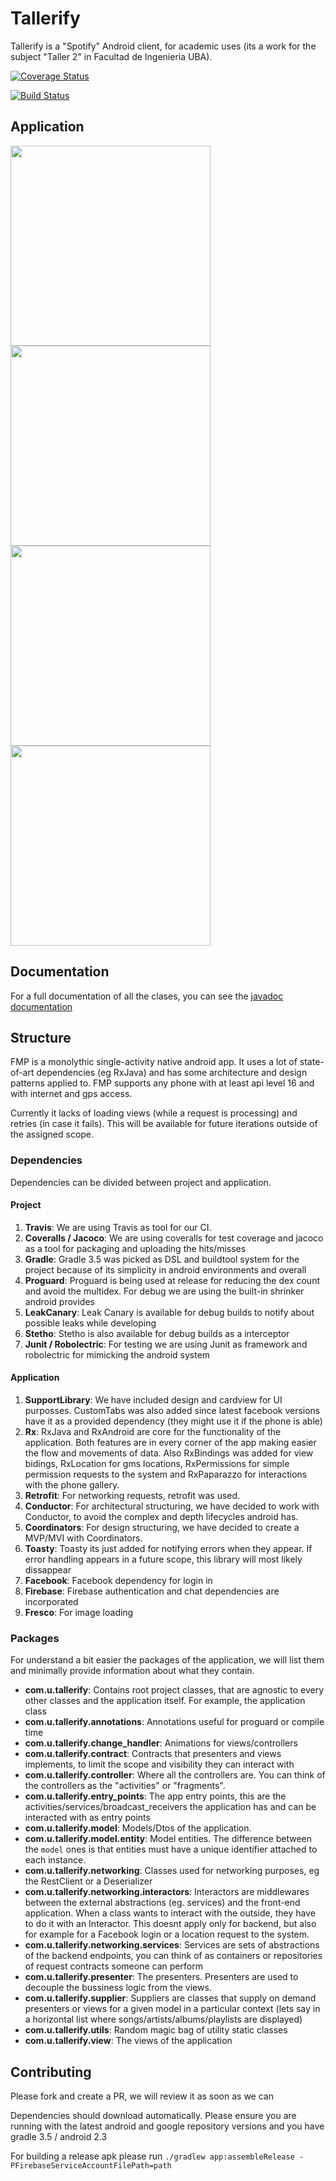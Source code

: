 # Tallerify

Tallerify is a "Spotify" Android client, for academic uses (its a work for the subject "Taller 2" in Facultad de Ingenieria UBA).

[![Coverage Status](https://coveralls.io/repos/github/saantiaguilera/fiuba-taller-II-tallerify-android/badge.svg?branch=develop)](https://coveralls.io/github/saantiaguilera/fiuba-taller-II-tallerify-android?branch=develop)

[![Build Status](https://travis-ci.org/tallerify/fiuba-taller-II-tallerify-android.svg?branch=master)](https://travis-ci.org/tallerify/fiuba-taller-II-tallerify-android)

## Application

<img src="http://i.imgur.com/gYYaFDJ.png" height="320"> <img src="http://i.imgur.com/cJN7kZj.png" height="320"> <img src="http://i.imgur.com/QoRc3QX.png" height="320"> <img src="http://i.imgur.com/JbPkJ8u.png" height="320">

## Documentation

For a full documentation of all the clases, you can see the [javadoc documentation](https://github.com/tallerify/fiuba-taller-II-tallerify-android/blob/develop/javadoc/index.html)

## Structure

FMP is a monolythic single-activity native android app. It uses a lot of state-of-art dependencies (eg RxJava) and has some architecture and design patterns applied to. FMP supports any phone with at least api level 16 and with internet and gps access.

Currently it lacks of loading views (while a request is processing) and retries (in case it fails). This will be available for future iterations outside of the assigned scope.

### Dependencies

Dependencies can be divided between project and application.

#### Project

1. **Travis**: We are using Travis as tool for our CI.
2. **Coveralls / Jacoco**: We are using coveralls for test coverage and jacoco as a tool for packaging and uploading the hits/misses
3. **Gradle**: Gradle 3.5 was picked as DSL and buildtool system for the project because of its simplicity in android environments and overall
4. **Proguard**: Proguard is being used at release for reducing the dex count and avoid the multidex. For debug we are using the built-in shrinker android provides
5. **LeakCanary**: Leak Canary is available for debug builds to notify about possible leaks while developing
6. **Stetho**: Stetho is also available for debug builds as a interceptor
7. **Junit / Robolectric**: For testing we are using Junit as framework and robolectric for mimicking the android system

#### Application

1. **SupportLibrary**: We have included design and cardview for UI purposses. CustomTabs was also added since latest facebook versions have it as a provided dependency (they might use it if the phone is able)
2. **Rx**: RxJava and RxAndroid are core for the functionality of the application. Both features are in every corner of the app making easier the flow and movements of data. Also RxBindings was added for view bidings, RxLocation for gms locations, RxPermissions for simple permission requests to the system and RxPaparazzo for interactions with the phone gallery.
3. **Retrofit**: For networking requests, retrofit was used.
4. **Conductor**: For architectural structuring, we have decided to work with Conductor, to avoid the complex and depth lifecycles android has.
5. **Coordinators**: For design structuring, we have decided to create a MVP/MVI with Coordinators.
6. **Toasty**: Toasty its just added for notifying errors when they appear. If error handling appears in a future scope, this library will most likely dissappear
7. **Facebook**: Facebook dependency for login in
8. **Firebase**: Firebase authentication and chat dependencies are incorporated
9. **Fresco**: For image loading

### Packages

For understand a bit easier the packages of the application, we will list them and minimally provide information about what they contain.

- **com.u.tallerify**: Contains root project classes, that are agnostic to every other classes and the application itself. For example, the application class
- **com.u.tallerify.annotations**: Annotations useful for proguard or compile time
- **com.u.tallerify.change_handler**: Animations for views/controllers
- **com.u.tallerify.contract**: Contracts that presenters and views implements, to limit the scope and visibility they can interact with
- **com.u.tallerify.controller**: Where all the controllers are. You can think of the controllers as the "activities" or "fragments". 
- **com.u.tallerify.entry_points**: The app entry points, this are the activities/services/broadcast_receivers the application has and can be interacted with as entry points
- **com.u.tallerify.model**: Models/Dtos of the application.
- **com.u.tallerify.model.entity**: Model entities. The difference between the `model` ones is that entities must have a unique identifier attached to each instance.
- **com.u.tallerify.networking**: Classes used for networking purposes, eg the RestClient or a Deserializer
- **com.u.tallerify.networking.interactors**: Interactors are middlewares between the external abstractions (eg. services) and the front-end application. When a class wants to interact with the outside, they have to do it with an Interactor. This doesnt apply only for backend, but also for example for a Facebook login or a location request to the system.
- **com.u.tallerify.networking.services**: Services are sets of abstractions of the backend endpoints, you can think of as containers or repositories of request contracts someone can perform
- **com.u.tallerify.presenter**: The presenters. Presenters are used to decouple the bussiness logic from the views.
- **com.u.tallerify.supplier**: Suppliers are classes that supply on demand presenters or views for a given model in a particular context (lets say in a horizontal list where songs/artists/albums/playlists are displayed)
- **com.u.tallerify.utils**: Random magic bag of utility static classes
- **com.u.tallerify.view**: The views of the application

## Contributing

Please fork and create a PR, we will review it as soon as we can

Dependencies should download automatically. Please ensure you are running with the latest android and google repository versions and you have gradle 3.5 / android 2.3

For building a release apk please run `./gradlew app:assembleRelease -PFirebaseServiceAccountFilePath=path`
